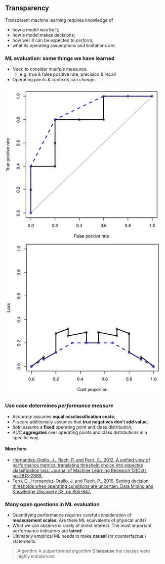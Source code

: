 ## Transparency

Transparent machine learning requires knowledge of
- how a model was built;
- how a model makes decisions;
- how well it can be expected to *perform*; 
- what its operating assumptions and limitations are. 


### ML evaluation: some things we have learned

- Need to consider *multiple* measures. 
  - e.g. true & false positive rate, precision & recall
- Operating points & contexts can *change*. 

![ROC curve](img/CC1.png) <!-- .element height="30%" width="30%" -->
![Cost curve](img/CC2.png) <!-- .element height="30%" width="30%" -->


### **Use case** determines *performance measure*

- *Accuracy* assumes **equal misclassification costs**; 
- *F-score* additionally assumes that **true negatives don't add value**; 
- *both* assume a **fixed** operating point and class distribution; 
- *AUC* **aggregates** over operating points and class distributions in a specific way.


#### More here

- [Hernandez-Orallo, J., Flach, P. and Ferri, C., 2012. A unified view of performance metrics: translating threshold choice into expected classification loss. Journal of Machine Learning Research 13(Oct), pp.2813-2869.](http://www.jmlr.org/papers/v13/hernandez-orallo12a.html)
- [Ferri, C., Hernandez-Orallo, J. and Flach, P., 2019. Setting decision thresholds when operating conditions are uncertain. Data Mining and Knowledge Discovery 33, pp.805-847.](https://link.springer.com/article/10.1007/s10618-019-00613-7)


### Many open questions in ML evaluation

- Quantifying performance requires careful consideration of **measurement scales**. Are there ML equivalents of physical units? 
- What we can observe is rarely of direct interest. The most important performance indicators are **latent**! 
- Ultimately empirical ML needs to make **causal** (or counterfactual) statements:

> Algorithm A outperformed algorithm B **because** the classes were highly imbalanced.
